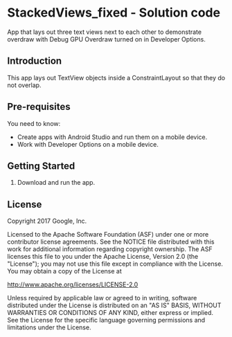 StackedViews_fixed - Solution code
==================================

App that lays out three text views next to each other to demonstrate
overdraw with Debug GPU Overdraw turned on in Developer Options.

Introduction
------------

This app lays out TextView objects inside a ConstraintLayout so that
they do not overlap.

Pre-requisites
--------------

You need to know:
- Create apps with Android Studio and run them on a mobile device.
- Work with Developer Options on a mobile device.


Getting Started
---------------

1. Download and run the app.

License
-------

Copyright 2017 Google, Inc.

Licensed to the Apache Software Foundation (ASF) under one or more contributor
license agreements.  See the NOTICE file distributed with this work for
additional information regarding copyright ownership.  The ASF licenses this
file to you under the Apache License, Version 2.0 (the "License"); you may not
use this file except in compliance with the License.  You may obtain a copy of
the License at

  http://www.apache.org/licenses/LICENSE-2.0

Unless required by applicable law or agreed to in writing, software
distributed under the License is distributed on an "AS IS" BASIS, WITHOUT
WARRANTIES OR CONDITIONS OF ANY KIND, either express or implied.  See the
License for the specific language governing permissions and limitations under
the License.

